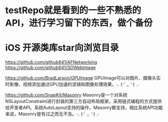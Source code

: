 # testRepo就是看到的一些不熟悉的API，进行学习留下的东西，做个备份

# iOS 开源类库star向浏览目录
https://github.com/github641/AFNetworking
https://github.com/github641/SDWebImage

https://github.com/BradLarson/GPUImage
GPUImage可以对图片、摄像头实时影像、视频添加通过GPU加速的滤镜和图像处理效果。╮(╯_╰)╭

https://github.com/SnapKit/Masonry
Masonry是一个对系统NSLayoutConstraint进行封装的第三方自动布局框架，采用链式编程的方式提供给开发者API。系统AutoLayout支持的操作，Masonry都支持，相比系统API功能来说，Masonry是有过之而无不及。╮(╯_╰)╭

